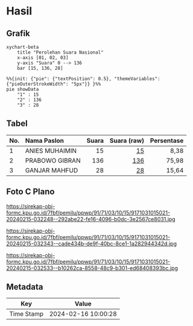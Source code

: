 # Hasil

## Grafik

```mermaid
xychart-beta
    title "Perolehan Suara Nasional"
    x-axis [01, 02, 03]
    y-axis "Suara" 0 --> 136
    bar [15, 136, 28]
```

```mermaid
%%{init: {"pie": {"textPosition": 0.5}, "themeVariables": {"pieOuterStrokeWidth": "5px"}} }%%
pie showData
    "1" : 15
    "2" : 136
    "3" : 28
```

## Tabel

| No. | Nama Paslon    | Suara | Suara (raw) | Persentase |
|:--- |:-------------- | -----:| -----------:| ----------:|
| 1   | ANIES MUHAIMIN | 15    | [15][p-1]   | 8,38       |
| 2   | PRABOWO GIBRAN | 136   | [136][p-2]  | 75,98      |
| 3   | GANJAR MAHFUD  | 28    | [28][p-3]   | 15,64      |


[p-1]: https://github.com/gigit-pemilu/pemilu-2024/blob/main/pilpres/hitung-suara/sub/91-papua/sub/71-kota-jayapura/sub/03-abepura/sub/1015-wahno/sub/021-tps/sub/paslon-1.txt
[p-2]: https://github.com/gigit-pemilu/pemilu-2024/blob/main/pilpres/hitung-suara/sub/91-papua/sub/71-kota-jayapura/sub/03-abepura/sub/1015-wahno/sub/021-tps/sub/paslon-2.txt
[p-3]: https://github.com/gigit-pemilu/pemilu-2024/blob/main/pilpres/hitung-suara/sub/91-papua/sub/71-kota-jayapura/sub/03-abepura/sub/1015-wahno/sub/021-tps/sub/paslon-3.txt

## Foto C Plano

https://sirekap-obj-formc.kpu.go.id/7fbf/pemilu/ppwp/91/71/03/10/15/9171031015021-20240215-032248--292abe22-fe16-4096-b0dc-3e2567ce8031.jpg

https://sirekap-obj-formc.kpu.go.id/7fbf/pemilu/ppwp/91/71/03/10/15/9171031015021-20240215-032343--cade434b-de9f-40bc-8ce1-1a282944342d.jpg

https://sirekap-obj-formc.kpu.go.id/7fbf/pemilu/ppwp/91/71/03/10/15/9171031015021-20240215-032533--b10262ca-8558-48c9-b301-ed68408393bc.jpg


## Metadata

| Key        | Value               |
| ---------- | ------------------- |
| Time Stamp | 2024-02-16 10:00:28 |




